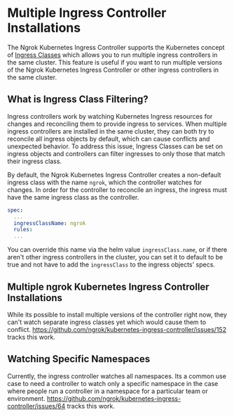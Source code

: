 # Multiple Ingress Controller Installations

The Ngrok Kubernetes Ingress Controller supports the Kubernetes concept of [Ingress Classes](https://kubernetes.io/docs/concepts/services-networking/ingress/) which allows you to run multiple ingress controllers in the same cluster. This feature is useful if you want to run multiple versions of the Ngrok Kubernetes Ingress Controller or other ingress controllers in the same cluster.

## What is Ingress Class Filtering?

Ingress controllers work by watching Kubernetes Ingress resources for changes and reconciling them to provide ingress to services. When multiple ingress controllers are installed in the same cluster, they can both try to reconcile all ingress objects by default, which can cause conflicts and unexpected behavior. To address this issue, Ingress Classes can be set on ingress objects and controllers can filter ingresses to only those that match their ingress class.

By default, the Ngrok Kubernetes Ingress Controller creates a non-default ingress class with the name `ngrok`, which the controller watches for changes. In order for the controller to reconcile an ingress, the ingress must have the same ingress class as the controller.

```yaml
spec:
  ...
  ingressClassName: ngrok
  rules:
  ...
```

You can override this name via the helm value `ingressClass.name`, or if there aren't other ingress controllers in the cluster, you can set it to default to be true and not have to add the `ingressClass` to the ingress objects' specs.

## Multiple ngrok Kubernetes Ingress Controller Installations

While its possible to install multiple versions of the controller right now, they can't watch separate ingress classes yet which would cause them to conflict. https://github.com/ngrok/kubernetes-ingress-controller/issues/152 tracks this work.

## Watching Specific Namespaces

Currently, the ingress controller watches all namespaces. Its a common use case to need a controller to watch only a specific namespace in the case where people run a controller in a namespace for a particular team or environment. https://github.com/ngrok/kubernetes-ingress-controller/issues/64 tracks this work.
